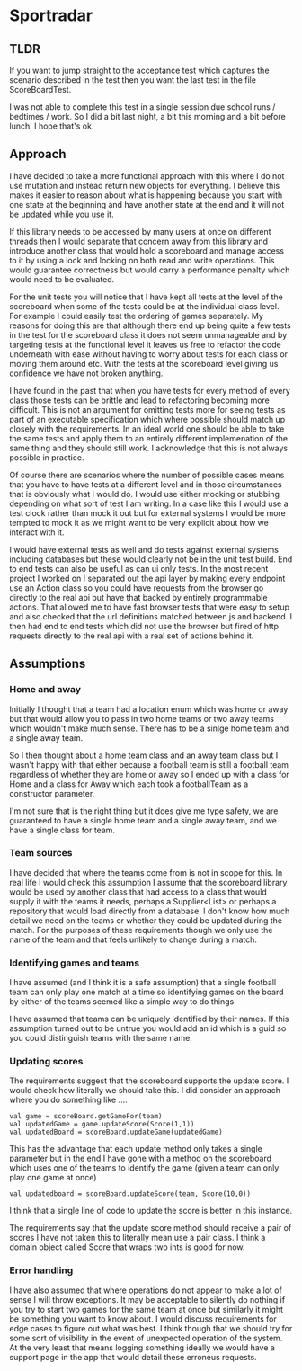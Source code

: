 # Sportradar

## TLDR
If you want to jump straight to the acceptance test which captures the scenario described in the test then you want the 
last test in the file ScoreBoardTest.

I was not able to complete this test in a single session due school runs / bedtimes / work. So I did a bit last night, 
a bit this morning and a bit before lunch. I hope that's ok.

## Approach

I have decided to take a more functional approach with this where I do not use mutation and instead return new objects 
for everything.
I believe this makes it easier to reason about what is happening because you start with one state at the beginning and 
have another state at the end and it will not be updated while you use it.

If this library needs to be accessed by many users at once on different threads then I would separate that concern away 
from this library and introduce another class that would hold a scoreboard and manage access to it by using a lock and 
locking on both read and write operations. This would guarantee correctness but would carry a performance penalty which
would need to be evaluated.

For the unit tests you will notice that I have kept all tests at the level of the scoreboard when some of the tests 
could be at the individual class level. For example I could easily test the ordering of games separately.
My reasons for doing this are that although there end up being quite a few tests in the test for the scoreboard class
it does not seem unmanageable and by targeting tests at the functional level it leaves us free to refactor the code 
underneath with ease without having to worry about tests for each class or moving them around etc. With the tests at the
scoreboard level giving us confidence we have not broken anything. 

I have found in the past that when you have tests for every method of every class those tests can be brittle and 
lead to refactoring becoming more difficult. This is not an argument for omitting tests more for seeing tests as part of 
an executable specification which where possible should match up closely with the requirements. In an ideal world one 
should be able to take the same tests and apply them to an entirely different implemenation of the same thing and they 
should still work. I acknowledge that this is not always possible in practice.

Of course there are scenarios where the number of possible cases means that you have to have tests at a different level
and in those circumstances that is obviously what I would do. I would use either mocking or stubbing depending on what 
sort of test I am writing. In a case like this I would use a test clock rather than mock it out but for external systems 
I would be more tempted to mock it as we might want to be very explicit about how we interact with it.

I would have external tests as well and do tests against external systems including databases but these would 
clearly not be in the unit test build. End to end tests can also be useful as can ui only tests. In the most recent 
project I worked on I separated out the api layer by making every endpoint use an Action class so you could have requests
from the browser go directly to the real api but have that backed by entirely programmable actions. That allowed me to 
have fast browser tests that were easy to setup and also checked that the url definitions matched between js and backend. 
I then had end to end tests which did not use the browser but fired of http requests directly to the real api with a 
real set of actions behind it.

## Assumptions

### Home and away

Initially I thought that a team had a location enum which was home or away but that would allow you to pass in two home 
teams or two away teams which wouldn't make much sense. There has to be a sinlge home team and a single away team.

So I then thought about a home team class and an away team class but I wasn't happy
with that either because a football team is still a football team regardless of whether they are home or away so I ended 
up with a class for Home and a class for Away which each took a footballTeam as a constructor parameter.

I'm not sure that is the right thing but it does give me type safety, we are guaranteed to have a single home team and a 
single away team, and we have a single class for team.

### Team sources
I have decided that where the teams come from is not in scope for this. In real life I would check this assumption I 
assume that the scoreboard library would be used by another class that had access to a class that would supply it with 
the teams it needs,  perhaps a Supplier<List<Team>> or perhaps a repository that would load directly from a database.
I don't know how much detail we need on the teams or whether they could be updated during the match. For the purposes of 
these requirements though we only use the name of the team and that feels unlikely to change during a match.

### Identifying games and teams
I have assumed (and I think it is a safe assumption) that a single football team can only play one match at a time so
identifying games on the board by either of the teams seemed like a simple way to do things.

I have assumed that teams can be uniquely identified by their names. If this assumption turned out to be untrue you would
add an id which is a guid so you could distinguish teams with the same name.

### Updating scores
The requirements suggest that the scoreboard supports the update score. I would check how literally we should take this.
I did consider an approach where you do something like
....
~~~~
val game = scoreBoard.getGameFor(team)
val updatedGame = game.updateScore(Score(1,1))
val updatedBoard = scoreBoard.updateGame(updatedGame)
~~~~

This has the advantage that each update method only takes a single parameter but in the end I have gone with a method on
the scoreboard which uses one of the teams to identify the game (given a team can only play one game at once)

~~~~
val updatedboard = scoreBoard.updateScore(team, Score(10,0))
~~~~

I think that a single line of code to update the score is better in this instance. 

The requirements say that the update score method should receive a pair of scores I have not taken this to literally 
mean use a pair class. I think a domain object called Score that wraps two ints is good for now.

### Error handling 

I have also assumed that where operations do not appear to make a lot of sense I will throw exceptions. 
It may be acceptable to silently do nothing if you try to start two games for the same team at once but similarly it 
might be something you want to know about. I would discuss requirements for edge cases to figure out what was best. 
I think though that we should try for some sort of visibility in the event of unexpected operation of the system. At the 
very least that means logging something ideally we would have a support page in the app that would detail these
erroneus requests.



